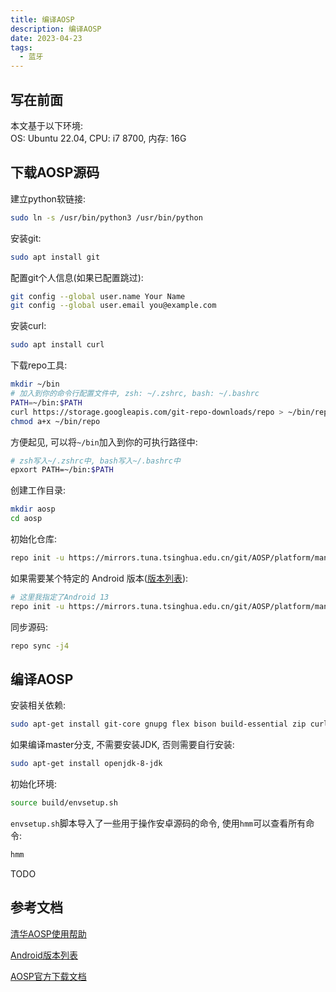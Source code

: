 ```yaml
---
title: 编译AOSP
description: 编译AOSP
date: 2023-04-23
tags:
  - 蓝牙
---
```


## 写在前面
本文基于以下环境:  
OS: Ubuntu 22.04, CPU: i7 8700, 内存: 16G  

## 下载AOSP源码
建立python软链接:
```bash
sudo ln -s /usr/bin/python3 /usr/bin/python
```

安装git:
```bash
sudo apt install git
```

配置git个人信息(如果已配置跳过):
```bash
git config --global user.name Your Name
git config --global user.email you@example.com
```

安装curl:
```bash
sudo apt install curl
```

下载repo工具:
```bash
mkdir ~/bin
# 加入到你的命令行配置文件中, zsh: ~/.zshrc, bash: ~/.bashrc
PATH=~/bin:$PATH
curl https://storage.googleapis.com/git-repo-downloads/repo > ~/bin/repo
chmod a+x ~/bin/repo
```
方便起见, 可以将`~/bin`加入到你的可执行路径中:
```bash
# zsh写入~/.zshrc中, bash写入~/.bashrc中
epxort PATH=~/bin:$PATH
```

创建工作目录:
```bash
mkdir aosp
cd aosp
```

初始化仓库:
```bash
repo init -u https://mirrors.tuna.tsinghua.edu.cn/git/AOSP/platform/manifest
```

如果需要某个特定的 Android 版本([版本列表](https://source.android.com/docs/setup/about/build-numbers#source-code-tags-and-builds)):
```bash
# 这里我指定了Android 13
repo init -u https://mirrors.tuna.tsinghua.edu.cn/git/AOSP/platform/manifest -b android-13.0.0_r40
```

同步源码:
```bash
repo sync -j4
```


## 编译AOSP
安装相关依赖:
```bash
sudo apt-get install git-core gnupg flex bison build-essential zip curl zlib1g-dev libc6-dev-i386 libncurses5 lib32ncurses5-dev x11proto-core-dev libx11-dev lib32z1-dev libgl1-mesa-dev libxml2-utils xsltproc unzip fontconfig
```

如果编译master分支, 不需要安装JDK, 否则需要自行安装:
```bash
sudo apt-get install openjdk-8-jdk
```

初始化环境:
```bash
source build/envsetup.sh
```

`envsetup.sh`脚本导入了一些用于操作安卓源码的命令, 使用`hmm`可以查看所有命令:
```bash
hmm
```

TODO



## 参考文档
[清华AOSP使用帮助](https://mirrors.tuna.tsinghua.edu.cn/help/AOSP/)

[Android版本列表](https://source.android.com/docs/setup/about/build-numbers#source-code-tags-and-builds)

[AOSP官方下载文档](https://source.android.com/docs/setup/download/downloading)
